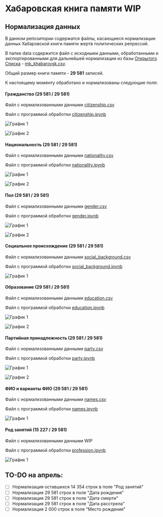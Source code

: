 # Хабаровская книга памяти WIP
## Нормализация данных

В данном репозитории содержатся файлы, касающиеся нормализации данных Хабаровской книги памяти жертв политических репрессий. 

В папке data содержится файл с исходными данными, обработанными и экспортированными для дальнейшей нормализации из базы [Открытого Списка](https://ru.openlist.wiki) - [mb_khabarovsk.csv](data/mb_khabarovsk.csv).

Общий размер книги памяти - **29 581** записей. 

К настоящему моменту обработано и нормализованы следующие поля:

#### Гражданство (29 581 / 29 581)

Файл с нормализованными данными		[citizenship.csv](data/citizenship.csv)

Файл с программой обработки					[citizenship.ipynb](citizenship.ipynb)

![График 1](img/citizenship_1.png)

![График 2](img/citizenship_2.png)

#### Национальность (29 581 / 29 581)

Файл с нормализованными данными		[nationality.csv](data/nationality.csv)

Файл с программой обработки					[nationality.ipynb](nationality.ipynb)

![График 1](img/nationality_1.png)

![График 2](img/nationality_2.png)

#### Пол (29 581 / 29 581)

Файл с нормализованными данными		[gender.csv](data/gender.csv)

Файл с программой обработки					[gender.ipynb](gender.ipynb)

![График 1](img/gender_1.png)

![График 2](img/gender_2.png)

#### Социальное происхождение (29 581 / 29 581)

Файл с нормализованными данными		[social_background.csv](data/social_background.csv)

Файл с программой обработки					[social_background.ipynb](social_background.ipynb)

![График 1](img/social_background.png)

#### Образование (29 581 / 29 581)

Файл с нормализованными данными		[education.csv](data/education.csv)

Файл с программой обработки					[education.ipynb](education.ipynb)

![График 1](img/education_1.png)

![График 2](img/education_2.png)

#### Партийная принадлежность (29 581 / 29 581)

Файл с нормализованными данными		[party.csv](data/party.csv)

Файл с программой обработки					[party.ipynb](party.ipynb)

![График 1](img/party_1.png)

![График 2](img/party_2.png)

#### ФИО и варианты ФИО (29 581 / 29 581)

Файл с нормализованными данными		[names.csv](data/names.csv)

Файл с программой обработки					[names.ipynb](names.ipynb)

![График 1](img/names.png)

#### Род занятий (15 227 / 29 581)

Файл с нормализованными данными		WIP

Файл с программой обработки					[profession.ipynb](profession.ipynb)

![График 1](img/profession.png)


## TO-DO на апрель:
- [ ] Нормализация оставшихся 14 354 строк в поле "Род занятий"
- [ ] Нормализация 29 581 строк в поле "Дата рождения"
- [ ] Нормализация 29 581 строк в поле "Дата смерти"
- [ ] Нормализация 29 581 строк в поле "Дата расстрела"
- [ ] Нормализация 2 000 строк в поле "Место рождения"